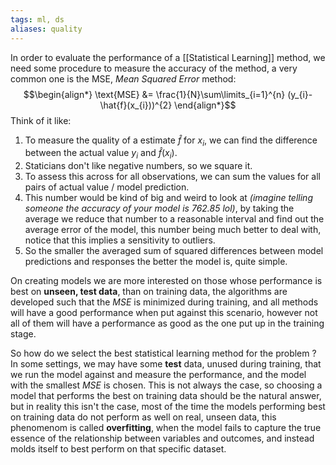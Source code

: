 ```yaml
---
tags: ml, ds
aliases: quality
---
```

In order to evaluate the performance of a [[Statistical Learning]] method, we need some procedure to measure the accuracy of the method, a very common one is the $\text{MSE}$, *Mean Squared Error* method:
$$\begin{align*}
\text{MSE} &= \frac{1}{N}\sum\limits_{i=1}^{n} (y_{i}-\hat{f}(x_{i}))^{2}
\end{align*}$$
Think of it like:
1. To measure the quality of a estimate $\hat{f}$ for $x_{i}$, we can find the difference between the actual value $y_{i}$ and $\hat{f}(x_{i})$.
2. Staticians don't like negative numbers, so we square it.
3. To assess this across for all observations, we can sum the values for all pairs of actual value / model prediction.
4. This number would be kind of big and weird to look at *(imagine telling someone the accuracy of your model is $762.85$ lol)*, by taking the average we reduce that number to a reasonable interval and find out the average error of the model, this number being much better to deal with, notice that this implies a sensitivity to outliers.
5. So the smaller the averaged sum of squared differences between model predictions and responses the better the model is, quite simple.

On creating models we are more interested on those whose performance is best on **unseen, test data**, than on training data, the algorithms are developed such that the *MSE* is minimized during training, and all methods will have a good performance when put against this scenario, however not all of them will have a performance as good as the one put up in the training stage.

So how do we select the best statistical learning method for the problem ? In some settings, we may have some **test** data, unused during training, that we run the model against and measure the performance, and the model with the smallest *MSE* is chosen. This is not always the case, so choosing a model that performs the best on training data should be the natural answer, but in reality this isn't the case, most of the time the models performing best on training data do not perform as well on real, unseen data, this phenomenom is called **overfitting**, when the model fails to capture the true essence of the relationship between variables and outcomes, and instead molds itself to best perform on that specific dataset.

